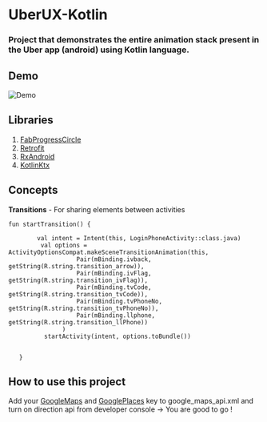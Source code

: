 # UberUX-Kotlin

### Project that demonstrates the entire animation stack present in the Uber app (android) using Kotlin language.


## Demo

![Demo](https://user-images.githubusercontent.com/12782512/28917901-e7eac470-7864-11e7-87f8-97227d75a721.gif)

## Libraries
1. [FabProgressCircle](https://github.com/JorgeCastilloPrz/FABProgressCircle)
2. [Retrofit](https://github.com/square/retrofit)
3. [RxAndroid](https://github.com/ReactiveX/RxAndroid)
4. [KotlinKtx](https://developer.android.com/kotlin/ktx)


## Concepts
**Transitions** -  For sharing elements between activities 
 ```
fun startTransition() {

         val intent = Intent(this, LoginPhoneActivity::class.java)
          val options = ActivityOptionsCompat.makeSceneTransitionAnimation(this,
                    Pair(mBinding.ivback, getString(R.string.transition_arrow)),
                    Pair(mBinding.ivFlag, getString(R.string.transition_ivFlag)),
                    Pair(mBinding.tvCode, getString(R.string.transition_tvCode)),
                    Pair(mBinding.tvPhoneNo, getString(R.string.transition_tvPhoneNo)),
                    Pair(mBinding.llphone, getString(R.string.transition_llPhone))
                )
           startActivity(intent, options.toBundle())


    }
```
## How to use this project

Add your [GoogleMaps](https://developers.google.com/maps/documentation/android-api/) and [GooglePlaces](https://developers.google.com/places/android-api/) key to google_maps_api.xml and turn on direction api from developer console -> You are good to go !


